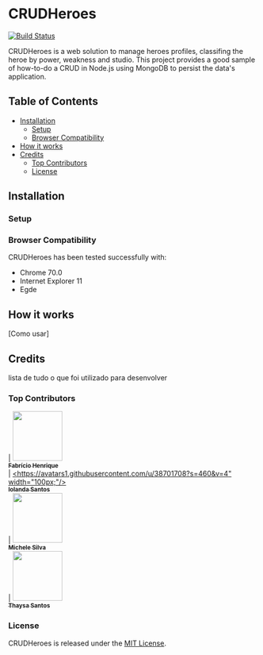 # CRUDHeroes
[![Build Status](https://travis-ci.org/joemccann/dillinger.svg?branch=master)](https://github.com/fabriciohsilva/CRUDHeroes)

CRUDHeroes is a web solution to manage heroes profiles, classifing the heroe by power, weakness and studio.
This project provides a good sample of how-to-do a CRUD in Node.js using MongoDB to persist the data's application.

## Table of Contents

-   [Installation](https://github.com/fabriciohsilva/CRUDHeroes#installation)
	- [Setup](https://github.com/fabriciohsilva/CRUDHeroes#setup)
	- [Browser Compatibility](https://github.com/fabriciohsilva/CRUDHeroes#browser-compatibility)
-   [How it works](https://github.com/fabriciohsilva/CRUDHeroes#how-it-works)
-   [Credits](https://github.com/fabriciohsilva/CRUDHeroes#credits)
	- [Top Contributors](https://github.com/fabriciohsilva/CRUDHeroes#top-contributors)
	- [License](https://github.com/fabriciohsilva/CRUDHeroes#license)


## Installation

### Setup

### Browser Compatibility

CRUDHeroes has been tested successfully with:

-   Chrome 70.0
-   Internet Explorer 11
-   Egde

## How it works

[Como usar]

## Credits
lista de tudo o que foi utilizado para desenvolver

### Top Contributors

| [<img src="https://avatars2.githubusercontent.com/u/22605031?s=460&v=4" width="100px;"/><br /><sub><b>Fabrício Henrique</b></sub>](http://fabriciohsilva.github.io/)<br />        | [<https://avatars1.githubusercontent.com/u/38701708?s=460&v=4" width="100px;"/><br /><sub><b>Iolanda Santos</b></sub>](https://www.linkedin.com/in/iolanda-maria-louren%C3%A7o-de-oliveira-santos-187131162/)<br /> | [<img src="https://avatars1.githubusercontent.com/u/47501771?s=460&v=4" width="100px;"/><br /><sub><b>Michele Silva</b></sub>](https://www.linkedin.com/in/michelehorasilva/)<br />          | [<img src="https://avatars2.githubusercontent.com/u/16840541?s=460&v=4" width="100px;"/><br /><sub><b>Thaysa Santos</b></sub>](https://thaymara.github.io/)<br />

### License

CRUDHeroes is released under the  [MIT License](https://github.com/fabriciohsilva/CRUDHeroes/blob/master/LICENSE.md).


